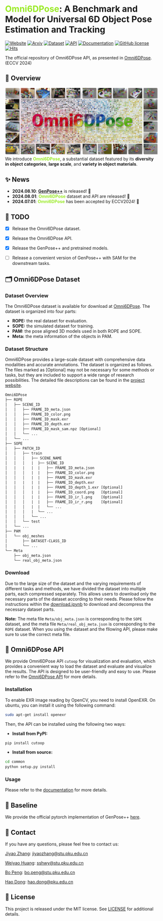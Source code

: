 # <span style="color: #9AEA27;">Omni6DPose</span>: A Benchmark and Model for Universal 6D Object Pose Estimation and Tracking

[![Website](https://img.shields.io/badge/Website-orange.svg )](https://jiyao06.github.io/Omni6DPose/)
[![Arxiv](https://img.shields.io/badge/Arxiv-green.svg )](https://arxiv.org/pdf/2406.04316.pdf)
[![Dataset](https://img.shields.io/badge/Dataset-v1.0.0-blue.svg)](https://jiyao06.github.io/Omni6DPose/download/)
[![API](https://img.shields.io/badge/API-v0.1.0-blue.svg)](https://github.com/Omni6DPose/Omni6DPoseAPI/)
[![Documentation](https://img.shields.io/badge/Documentation-v0.1.0-blue.svg)](https://jiyao06.github.io/Omni6DPose/cutoop/)
[![GitHub license](https://img.shields.io/badge/License-MIT-blue.svg)](https://github.com/Omni6DPose/Omni6DPoseAPI/blob/main/LICENSE)
[![Hits](https://hits.seeyoufarm.com/api/count/incr/badge.svg?url=https%3A%2F%2Fgithub.com%2FJiyao06%2FOmni6DPose&count_bg=%2379C83D&title_bg=%23555555&icon=&icon_color=%23E7E7E7&title=hits&edge_flat=false)](https://hits.seeyoufarm.com)


The official repository of Omni6DPose API, as presented in
[Omni6DPose](https://arxiv.org/pdf/2406.04316). (ECCV 2024)

## 📗 Overview

![Pipeline](./assets/omni6dpose.png)
We introduce **<span style="color: #9AEA27;">Omni6DPose</span>**, a substantial dataset featured by its **diversity in object categories**, **large scale**, and **variety in object materials**. 


## ✨ News
* **2024.08.10**: **<span style="color: #9AEA27;">[GenPose++](https://github.com/Omni6DPose/GenPose2)</span>** is released! 🎉
* **2024.08.01**: **<span style="color: #9AEA27;">Omni6DPose</span>** dataset and API are released! 🎉
* **2024.07.01**: **<span style="color: #9AEA27;">Omni6DPose</span>** has been accepted by ECCV2024! 🎉


## 📆 TODO
- [x] Release the Omni6DPose dataset. 
- [x] Release the Omni6DPose API.
- [x] Release the GenPose++ and pretrained models.
- [ ] Release a convenient version of GenPose++ with SAM for the downstream tasks.


## 🗂️ Omni6DPose Dataset

### Dataset Overview
The Omni6DPose dataset is available for download at [Omni6DPose](https://www.dropbox.com/scl/fo/ixmai3d7uf4mzp3le8sz3/ALRxBZUhhaAs11xH56rJXnM?rlkey=sn7kyuart2i8ujeu1vygz4wcy&st=8yy78r6z&dl=0). The dataset is organized into four parts:
- **ROPE:** the real dataset for evaluation.
- **SOPE:** the simulated dataset for training.
- **PAM:** the pose aligned 3D models used in both ROPE and SOPE.
- **Meta:** the meta information of the objects in PAM.

### Dataset Structure
Omni6DPose provides a large-scale dataset with comprehensive data modalities and accurate annotations. The dataset is organized as follows. The files marked as [Optional] may not be necessary for some methods or tasks, but they are included to support a wide range of research possibilities. The detailed file descriptions can be found in the [project website](https://jiyao06.github.io/Omni6DPose/download).
```
Omni6DPose
├── ROPE
│   ├── SCENE_ID
│   │   ├── FRAME_ID_meta.json
│   │   ├── FRAME_ID_color.png
│   │   ├── FRAME_ID_mask.exr
│   │   ├── FRAME_ID_depth.exr
│   │   ├── FRAME_ID_mask_sam.npz [Optional]
│   │   └── ...
│   └── ...
├── SOPE
│   ├── PATCH_ID
│   │   ├── train
│   │   │   ├── SCENE_NAME
│   │   │   |  ├── SCENE_ID
│   |   |   |  |   ├── FRAME_ID_meta.json
│   │   │   |  |   ├── FRAME_ID_color.png
│   │   │   |  |   ├── FRAME_ID_mask.exr
│   |   |   |  |   ├── FRAME_ID_depth.exr
│   │   │   |  |   ├── FRAME_ID_depth_1.exr [Optional]
│   │   │   |  |   ├── FRAME_ID_coord.png   [Optional]
│   │   │   |  |   ├── FRAME_ID_ir_l.png    [Optional]
│   │   │   |  |   ├── FRAME_ID_ir_r.png    [Optional]
│   │   │   |  |   └── ...
│   │   │   |  └── ...
│   │   │   └── ...
│   │   └── test
│   └── ...
├── PAM
│   └── obj_meshes
│       ├── DATASET-CLASS_ID
│       └── ...
└── Meta    
    ├── obj_meta.json 
    └── real_obj_meta.json
```


### Download
Due to the large size of the dataset and the varying requirements of different tasks and methods, we have divided the dataset into multiple parts, each compressed separately. This allows users to download only the necessary parts of the dataset according to their needs. Please follow the instructions within the [download.ipynb](download.ipynb) to download and decompress the necessary dataset parts.

**Note:** The meta file `Meta/obj_meta.json` is corresponding to the `SOPE` dataset, and the meta file `Meta/real_obj_meta.json` is corresponding to the `ROPE` dataset. When you using the dataset and the fllowing API, please make sure to use the correct meta file.


## 🔨 Omni6DPose API
We provide Omni6DPose API `cutoop` for visualization and evaluation, which provides a convenient way to load the dataset and evaluate and visualize the results. The API is designed to be user-friendly and easy to use. Please refer to the [Omni6DPose API](https://jiyao06.github.io/Omni6DPose/cutoop/) for more details.

### Installation
To enable EXR image reading by OpenCV, you need to install OpenEXR. On ubuntu, you can install it using the following command:
```bash
sudo apt-get install openexr
```

Then, the API can be installed using the following two ways:
- **Install from PyPI:**
```bash
pip install cutoop
```
- **Install from source:**
```bash
cd common
python setup.py install
```

### Usage
Please refer to the [documentation](https://jiyao06.github.io/Omni6DPose/cutoop/) for more details.


## 🎯 Baseline
We provide the official pytorch implementation of GenPose++ [here](https://github.com/Omni6DPose/GenPose2).

## 📮 Contact
If you have any questions, please feel free to contact us:

[Jiyao Zhang](https://jiyao06.github.io/): [jiyaozhang@stu.pku.edu.cn](mailto:jiyaozhang@stu.pku.edu.cn)

[Weiyao Huang](https://github.com/sshwy): [sshwy@stu.pku.edu.cn](mailto:sshwy@stu.pku.edu.cn)

[Bo Peng](https://github.com/p-b-p-b): [bo.peng@stu.pku.edu.cn](mailto:bo.peng@stu.pku.edu.cn)

[Hao Dong](https://zsdonghao.github.io/): [hao.dong@pku.edu.cn](mailto:hao.dong@pku.edu.cn)

## 📝 License
This project is released under the MIT license. See [LICENSE](LICENSE) for additional details.
